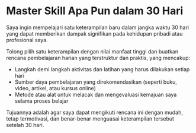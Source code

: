 # Master Skill Apa Pun dalam 30 Hari

Saya ingin mempelajari satu keterampilan baru dalam jangka waktu 30 hari yang dapat memberikan dampak signifikan pada kehidupan pribadi atau profesional saya.  

Tolong pilih satu keterampilan dengan nilai manfaat tinggi dan buatkan rencana pembelajaran harian yang terstruktur dan praktis, yang mencakup:  
- Langkah demi langkah aktivitas dan latihan yang harus dilakukan setiap hari  
- Sumber daya pembelajaran yang direkomendasikan (seperti buku, video, artikel, atau kursus online)  
- Metode atau alat untuk melacak dan mengevaluasi kemajuan saya selama proses belajar  

Tujuannya adalah agar saya dapat mengikuti rencana ini dengan mudah, tetap termotivasi, dan benar-benar menguasai keterampilan tersebut setelah 30 hari.
